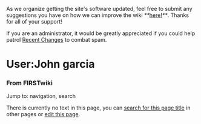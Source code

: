 As we organize getting the site's software updated, feel free to submit any
suggestions you have on how we can improve the wiki
_**_[here!](/index.php/User:Hallry/Suggestions "User:Hallry/Suggestions"
)_**_. Thanks for all of your support!

If you are an administrator, it would be greatly appreciated if you could help
patrol [Recent Changes](/index.php/Special:Recentchanges
"Special:Recentchanges" ) to combat spam.

# User:John garcia

### From FIRSTwiki

Jump to: navigation, search

There is currently no text in this page, you can [search for this page
title](/index.php/Special:Search/John_garcia "Special:Search/John garcia" ) in
other pages or [edit this
page](http://www.firstwiki.net/index.php?title=User:John_garcia&action=edit
"http://www.firstwiki.net/index.php?title=User:John_garcia&action=edit" ).

